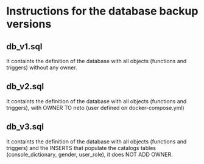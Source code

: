 # Instructions for the database backup versions

## db_v1.sql

It containts the definition of the database with all objects (functions and triggers) without any owner.

## db_v2.sql

It containts the definition of the database with all objects (functions and triggers), with OWNER TO neto (user defined on docker-compose.yml)

## db_v3.sql

It containts the definition of the database with all objects (functions and triggers) and the INSERTS that populate the catalogs tables (console_dictionary, gender, user_role), it does NOT ADD OWNER.
